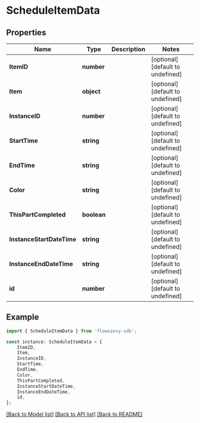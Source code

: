 # ScheduleItemData


## Properties

Name | Type | Description | Notes
------------ | ------------- | ------------- | -------------
**ItemID** | **number** |  | [optional] [default to undefined]
**Item** | **object** |  | [optional] [default to undefined]
**InstanceID** | **number** |  | [optional] [default to undefined]
**StartTime** | **string** |  | [optional] [default to undefined]
**EndTime** | **string** |  | [optional] [default to undefined]
**Color** | **string** |  | [optional] [default to undefined]
**ThisPartCompleted** | **boolean** |  | [optional] [default to undefined]
**InstanceStartDateTime** | **string** |  | [optional] [default to undefined]
**InstanceEndDateTime** | **string** |  | [optional] [default to undefined]
**id** | **number** |  | [optional] [default to undefined]

## Example

```typescript
import { ScheduleItemData } from 'flowsavvy-sdk';

const instance: ScheduleItemData = {
    ItemID,
    Item,
    InstanceID,
    StartTime,
    EndTime,
    Color,
    ThisPartCompleted,
    InstanceStartDateTime,
    InstanceEndDateTime,
    id,
};
```

[[Back to Model list]](../README.md#documentation-for-models) [[Back to API list]](../README.md#documentation-for-api-endpoints) [[Back to README]](../README.md)
